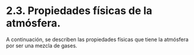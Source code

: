 
# 2.3. Propiedades físicas de la atmósfera.

A continuación, se describen las propiedades físicas que tiene la atmósfera por ser una mezcla de gases.